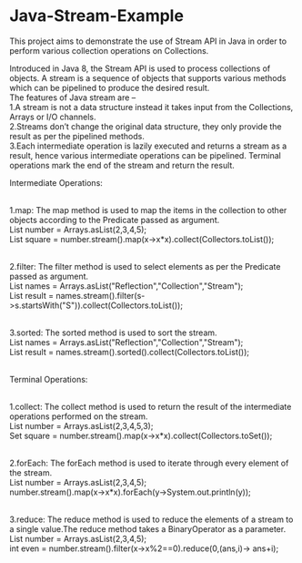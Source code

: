 # Java-Stream-Example

This project aims to demonstrate the use of Stream API in Java in order to perform various collection operations on Collections.

Introduced in Java 8, the Stream API is used to process collections of objects. A stream is a sequence of objects that supports various methods which can be pipelined to produce the desired result.<br/>
The features of Java stream are –<br/>
1.A stream is not a data structure instead it takes input from the Collections, Arrays or I/O channels.<br/>
2.Streams don’t change the original data structure, they only provide the result as per the pipelined methods.<br/>
3.Each intermediate operation is lazily executed and returns a stream as a result, hence various intermediate operations can be pipelined. Terminal operations mark the end of the stream and return the result.<br/>

Intermediate Operations:<br/><br/>

1.map: The map method is used to map the items in the collection to other objects according to the Predicate passed as argument.<br/>
           List number = Arrays.asList(2,3,4,5);<br/>
           List square = number.stream().map(x->x*x).collect(Collectors.toList());<br/><br/>
           
2.filter: The filter method is used to select elements as per the Predicate passed as argument.<br/>
           List names = Arrays.asList("Reflection","Collection","Stream");<br/>
           List result = names.stream().filter(s->s.startsWith("S")).collect(Collectors.toList());<br/><br/>
           
3.sorted: The sorted method is used to sort the stream.<br/>
          List names = Arrays.asList("Reflection","Collection","Stream");<br/>
          List result = names.stream().sorted().collect(Collectors.toList());<br/><br/>
         
Terminal Operations:<br/><br/>

1.collect: The collect method is used to return the result of the intermediate operations performed on the stream.<br/>
          List number = Arrays.asList(2,3,4,5,3);<br/>
          Set square = number.stream().map(x->x*x).collect(Collectors.toSet());<br/><br/>

2.forEach: The forEach method is used to iterate through every element of the stream.<br/>
          List number = Arrays.asList(2,3,4,5);<br/>
          number.stream().map(x->x*x).forEach(y->System.out.println(y));<br/><br/>

3.reduce: The reduce method is used to reduce the elements of a stream to a single value.The reduce method takes a BinaryOperator as a parameter.<br/>
           List number = Arrays.asList(2,3,4,5);<br/>
           int even = number.stream().filter(x->x%2==0).reduce(0,(ans,i)-> ans+i);<br/><br/>

